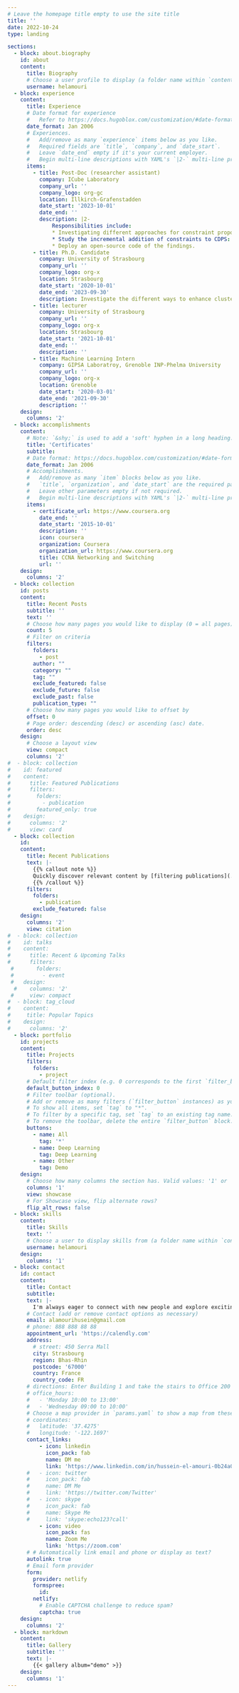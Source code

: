```yaml
---
# Leave the homepage title empty to use the site title
title: ''
date: 2022-10-24
type: landing

sections:
  - block: about.biography
    id: about
    content:
      title: Biography
      # Choose a user profile to display (a folder name within `content/authors/`)
      username: helamouri
  - block: experience
    content:
      title: Experience
      # Date format for experience
      #   Refer to https://docs.hugoblox.com/customization/#date-format
      date_format: Jan 2006
      # Experiences.
      #   Add/remove as many `experience` items below as you like.
      #   Required fields are `title`, `company`, and `date_start`.
      #   Leave `date_end` empty if it's your current employer.
      #   Begin multi-line descriptions with YAML's `|2-` multi-line prefix.
      items:
        - title: Post-Doc (researcher assistant)
          company: ICube Laboratory
          company_url: ''
          company_logo: org-gc
          location: Illkirch-Grafenstadden
          date_start: '2023-10-01'
          date_end: ''
          description: |2-
              Responsibilities include:
              * Investigating different approaches for constraint proposition in constrained clustering. Based on works from active learning and pseudo-labeling
              * Study the incremental addition of constraints to CDPS: Constrained DTW preserving Shapelets, and the effect on remote sensing data.
              * Deploy an open-source code of the findings.
        - title: Ph.D. Candidate
          company: University of Strasbourg
          company_url: ''
          company_logo: org-x
          location: Strasbourg
          date_start: '2020-10-01'
          date_end: '2023-09-30'
          description: Investigate the different ways to enhance clustering results for remote sensing data and techniques to explain the clustering output. This work settled on using shapelets to learn speech subsequences of the time series in the datasets that can differ between the different possible samples in the dataset. ....
        - title: lecturer
          company: University of Strasbourg
          company_url: ''
          company_logo: org-x
          location: Strasbourg
          date_start: '2021-10-01'
          date_end: ''
          description: ''
        - title: Machine Learning Intern
          company: GIPSA Laboratroy, Grenoble INP-Phelma University
          company_url: ''
          company_logo: org-x
          location: Grenoble
          date_start: '2020-03-01'
          date_end: '2021-09-30'
          description: ''
    design:
      columns: '2'
  - block: accomplishments
    content:
      # Note: `&shy;` is used to add a 'soft' hyphen in a long heading.
      title: 'Certificates'
      subtitle:
      # Date format: https://docs.hugoblox.com/customization/#date-format
      date_format: Jan 2006
      # Accomplishments.
      #   Add/remove as many `item` blocks below as you like.
      #   `title`, `organization`, and `date_start` are the required parameters.
      #   Leave other parameters empty if not required.
      #   Begin multi-line descriptions with YAML's `|2-` multi-line prefix.
      items:
        - certificate_url: https://www.coursera.org
          date_end: ''
          date_start: '2015-10-01'
          description: ''
          icon: coursera
          organization: Coursera
          organization_url: https://www.coursera.org
          title: CCNA Networking and Switching
          url: ''
    design:
      columns: '2'
  - block: collection
    id: posts
    content:
      title: Recent Posts
      subtitle: ''
      text: ''
      # Choose how many pages you would like to display (0 = all pages)
      count: 5
      # Filter on criteria
      filters:
        folders:
          - post
        author: ""
        category: ""
        tag: ""
        exclude_featured: false
        exclude_future: false
        exclude_past: false
        publication_type: ""
      # Choose how many pages you would like to offset by
      offset: 0
      # Page order: descending (desc) or ascending (asc) date.
      order: desc
    design:
      # Choose a layout view
      view: compact
      columns: '2'
#  - block: collection
#    id: featured
#    content:
#      title: Featured Publications
#      filters:
#        folders:
#          - publication
#        featured_only: true
#    design:
#      columns: '2'
#      view: card
  - block: collection
    id:
    content:
      title: Recent Publications
      text: |-
        {{% callout note %}}
        Quickly discover relevant content by [filtering publications](./publication/).
        {{% /callout %}}
      filters:
        folders:
          - publication
        exclude_featured: false
    design:
      columns: '2'
      view: citation
#  - block: collection
#    id: talks
#    content:
#      title: Recent & Upcoming Talks
#      filters:
 #       folders:
 #         - event
 #   design:
  #    columns: '2'
 #     view: compact
#  - block: tag_cloud
#    content:
#     title: Popular Topics
#    design:
#      columns: '2'
  - block: portfolio
    id: projects
    content:
      title: Projects
      filters:
        folders:
          - project
      # Default filter index (e.g. 0 corresponds to the first `filter_button` instance below).
      default_button_index: 0
      # Filter toolbar (optional).
      # Add or remove as many filters (`filter_button` instances) as you like.
      # To show all items, set `tag` to "*".
      # To filter by a specific tag, set `tag` to an existing tag name.
      # To remove the toolbar, delete the entire `filter_button` block.
      buttons:
        - name: All
          tag: '*'
        - name: Deep Learning
          tag: Deep Learning
        - name: Other
          tag: Demo
    design:
      # Choose how many columns the section has. Valid values: '1' or '2'.
      columns: '1'
      view: showcase
      # For Showcase view, flip alternate rows?
      flip_alt_rows: false
  - block: skills
    content:
      title: Skills
      text: ''
      # Choose a user to display skills from (a folder name within `content/authors/`)
      username: helamouri
    design:
      columns: '1'
  - block: contact
    id: contact
    content:
      title: Contact
      subtitle:
      text: |-
        I'm always eager to connect with new people and explore exciting opportunities. Whether you have a project idea, want to collaborate, or simply have a question, feel free to reach out. I look forward to hearing from you!
      # Contact (add or remove contact options as necessary)
      email: alamourihusein@gmail.com
      # phone: 888 888 88 88
      appointment_url: 'https://calendly.com'
      address:
        # street: 450 Serra Mall
        city: Strasbourg
        region: Bhas-Rhin
        postcode: '67000'
        country: France
        country_code: FR
      # directions: Enter Building 1 and take the stairs to Office 200 on Floor 2
      # office_hours:
      #   - 'Monday 10:00 to 13:00'
      #   - 'Wednesday 09:00 to 10:00'
      # Choose a map provider in `params.yaml` to show a map from these coordinates
      # coordinates:
      #   latitude: '37.4275'
      #   longitude: '-122.1697'  
      contact_links:
          - icon: linkedin
            icon_pack: fab
            name: DM me
            link: 'https://www.linkedin.com/in/hussein-el-amouri-0b24a0165/'
      #   - icon: twitter
      #     icon_pack: fab
      #     name: DM Me
      #     link: 'https://twitter.com/Twitter'
      #   - icon: skype
      #     icon_pack: fab
      #     name: Skype Me
      #     link: 'skype:echo123?call'
          - icon: video
            icon_pack: fas
            name: Zoom Me
            link: 'https://zoom.com'
      # # Automatically link email and phone or display as text?
      autolink: true
      # Email form provider
      form:
        provider: netlify
        formspree:
          id:
        netlify:
          # Enable CAPTCHA challenge to reduce spam?
          captcha: true
    design:
      columns: '2'
  - block: markdown
    content:
      title: Gallery
      subtitle: ''
      text: |-
        {{< gallery album="demo" >}}
    design:
      columns: '1'
---
```

